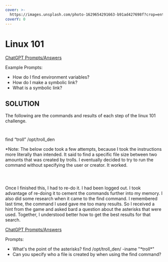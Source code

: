 ```yaml
---
cover: >-
  https://images.unsplash.com/photo-1629654291663-b91ad427698f?crop=entropy&cs=srgb&fm=jpg&ixid=M3wxOTcwMjR8MHwxfHNlYXJjaHw3fHxMaW51eHxlbnwwfHx8fDE3MDQ3NTY2OTJ8MA&ixlib=rb-4.0.3&q=85
coverY: 0
---
```


# Linux 101

[ChatGPT Prompts/Answers](https://chat.openai.com/share/006a52f6-e4fe-4e22-a75c-b8f2a9e0f9ee)

Example Prompts:&#x20;

* How do I find environment variables?
* How do I make a symbolic link?
* What is a symbolic link?

## SOLUTION

The following are the commands and results of each step of the linux 101 challenge.

<figure><img src="https://lh7-us.googleusercontent.com/eGKwaEre3T8rxQFBnqlxoEbGBJxrGXpTnbT5K_Ps0pxmR38ItzwjAHdRqJOlFMM98KhgZKXaQi583QWtzwctw59rkKMG1USnrMqqZC6XKBB2ttIuOuc6afoZ9Kzw7_No693YN7wqqUXsiOvNorVeQmM" alt=""><figcaption></figcaption></figure>

<figure><img src="https://lh7-us.googleusercontent.com/rx4NslQFhseB8qmcR0M0TtvSfZCANGGy2mWAZ3K5bMCt5KUnetC3LS6FNvCXLtPgmC0Yn6rHY_jgaWtCb4vlVQXxDelrNllhfR6L6WeDzC8n4aV9aYzWwLxnQeQVbsgkpvWWB2lOHasVP6aMZ28sqo4" alt=""><figcaption></figcaption></figure>

find “troll” /opt/troll\_den



\*Note: The below code took a few attempts, because I took the instructions more literally than intended. It said to find a specific file size between two amounts that was created by trolls. I eventually decided to try to run the command without specifying the user or creator. It worked.

<figure><img src="https://lh7-us.googleusercontent.com/6ZJ1pK8qOnkLnSrbLcS23ez9Ltvo-oqKqZuSC6_SyqJoTV5uPBdHvK9YGB5iSycdI4jU08IgxgIvLprESs-37c4DxVVUhvQUoQ2_ewgjqovuwSeIZExIqRXF2Cs_Ifl-u0ixpK0IFlmBfjVFq-uX3TU" alt=""><figcaption></figcaption></figure>

<figure><img src="https://lh7-us.googleusercontent.com/OlfXeAGNlw_akr-ftN5zjO_GjmKvUx3PMMu6TBVbRF_dqSdlWAklN8aSAJuZiCRzctH_pQM75fKzS6MWI7jtflXrMiN2GBD0XU08VXla7dq_pfrlDIkUdxNQHGtM1ENk-XoN9OgPN0JR-riPgAltQVM" alt=""><figcaption></figcaption></figure>

<figure><img src="https://lh7-us.googleusercontent.com/LxnsNfaGFK0g55aOfLr2ZTeXdvNv9K4XrAx08JwzEaW7-tMP2o2a_gNys8mBHjv3zlyhLq31eTBKgA2azIzIpO9CMeILaAMG2Py_EQcitA2lNMbzK1p6BhkA05fLR0MF_t8okIl6ki42PBMkLmQQW74" alt=""><figcaption></figcaption></figure>

Once I finished this, I had to re-do it. I had been logged out. I took advantage of re-doing it to cement the commands further into my memory. I also did some research when it came to the find command. I remembered last time, the command I used gave me too many results. So I received a hint from the game and asked bard a question about the asterisks that were used. Together, I understood better how to get the best results for that search.

[ChatGPT Prompts/Answers](https://chat.openai.com/share/f179a63d-feaa-479f-b569-bcd322ff589b)

Prompts:

* What's the point of the asterisks? find /opt/troll\_den/ -iname "\*troll\*"
* Can you specify who a file is created by when using the find command?
